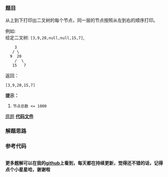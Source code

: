 ### 题目
从上到下打印出二叉树的每个节点，同一层的节点按照从左到右的顺序打印。



例如:  
给定二叉树: `[3,9,20,null,null,15,7]`,

    
    
        3
       / \
      9  20
        /  \
       15   7
    

返回：

    
    
    [3,9,20,15,7]
    



**提示：**

  1. `节点总数 <= 1000`

[原题](https://leetcode-cn.com/problems/cong-shang-dao-xia-da-yin-er-cha-shu-lcof/)    **[代码文件]()**


### 解题思路




### 参考代码

```go


```




**更多题解可以在我的[github](https://github.com/LZH139/leetcode_Go)上看到，每天都在持续更新，觉得还不错的话，记得点个小星星哈，谢谢啦**
